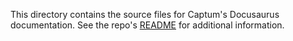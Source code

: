 This directory contains the source files for Captum's Docusaurus documentation.
See the repo's [README](../../README.md) for additional information.
